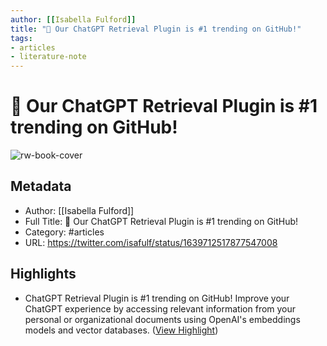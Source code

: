 ```yaml
---
author: [[Isabella Fulford]]
title: "🌟 Our ChatGPT Retrieval Plugin is #1 trending on GitHub!"
tags: 
- articles
- literature-note
---
```

# 🌟 Our ChatGPT Retrieval Plugin is #1 trending on GitHub!

![rw-book-cover](https://pbs.twimg.com/profile_images/1440534288571645960/eln6MCRw_normal.jpg)

## Metadata
- Author: [[Isabella Fulford]]
- Full Title: 🌟 Our ChatGPT Retrieval Plugin is #1 trending on GitHub!
- Category: #articles
- URL: https://twitter.com/isafulf/status/1639712517877547008

## Highlights
- ChatGPT Retrieval Plugin is #1 trending on GitHub! Improve your ChatGPT experience by accessing relevant information from your personal or organizational documents using OpenAI's embeddings models and vector databases. ([View Highlight](https://read.readwise.io/read/01gwengmfc0f358d1bh67z5f7v))
